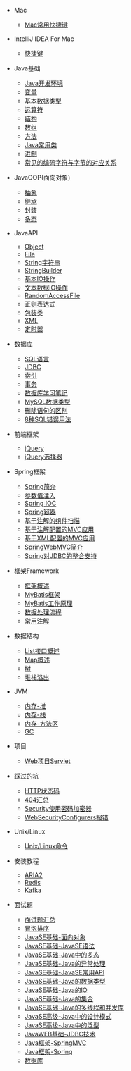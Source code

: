 - Mac 

  - [Mac常用快捷键](Documents/mac常用快捷键.md)


- IntelliJ IDEA For Mac 

  - [快捷键](Documents/IDEA/快捷键.md)


- Java基础

  - [Java开发环境](Documents/JavaSE/Java基础/Java开发环境.md)
  - [变量](Documents/JavaSE/Java基础/变量.md)
  - [基本数据类型](Documents/JavaSE/Java基础/基本数据类型.md)
  - [运算符](Documents/JavaSE/Java基础/运算符.md)
  - [结构](Documents/JavaSE/Java基础/结构.md)
  - [数组](Documents/JavaSE/Java基础/数组.md)
  - [方法](Documents/JavaSE/Java基础/方法.md)
  - [Java常用类](Documents/JavaSE/Java基础/Java常用类.md)
  - [进制](Documents/JavaSE/Java基础/进制.md)
  - [常见的编码字符与字节的对应关系](Documents/JavaSE/Java基础/常见的编码字符与字节的对应关系.md)



- JavaOOP(面向对象)

  - [抽象](Documents/JavaSE/JavaOOP/抽象.md)
  - [继承](Documents/JavaSE/JavaOOP/继承.md)
  - [封装](Documents/JavaSE/JavaOOP/封装.md)
  - [多态](Documents/JavaSE/JavaOOP/多态.md)

- JavaAPI

  - [Object](Documents/JavaSE/API/Object.md)
  - [File](Documents/JavaSE/API/File.md)
  - [String字符串](Documents/JavaSE/API/String字符串.md)
  - [StringBuilder](Documents/JavaSE/API/StringBuilder.md)
  - [基本IO操作](Documents/JavaSE/API/基本IO操作.md)
  - [文本数据IO操作](Documents/JavaSE/API/文本数据IO操作.md)
  - [RandomAccessFile](Documents/JavaSE/API/RandomAccessFile.md)
  - [正则表达式](Documents/JavaSE/API/正则表达式.md)
  - [包装类](Documents/JavaSE/API/包装类.md)
  - [XML](Documents/JavaSE/API/XML.md)
  - [定时器](Documents/JavaSE/API/Java定时器.md)

- 数据库

  - [SQL语言](Documents/数据库/SQL.md)
  - [JDBC](Documents/数据库/JDBC.md)
  - [索引](Documents/数据库/索引.md)
  - [事务](Documents/数据库/事务.md)
  - [数据库学习笔记](Documents/数据库/数据库学习笔记.md)
  - [MySQL数据类型](Documents/数据库/MySQL数据类型.md)
  - [删除语句的区别](Documents/数据库/删除语句的区别.md)
  - [8种SQL错误用法](Documents/数据库/八种SQL错误用法.md)


- 前端框架

  - [jQuery](Documents/框架/前端框架/jQuery.md)
  - [jQuery选择器](Documents/框架/前端框架/jQuery选择器.md)


- Spring框架

  - [Spring简介](Documents/框架/Spring框架/Spring简介.md)
  - [参数值注入](Documents/框架/Spring框架/参数值注入.md)
  - [Spring IOC](Documents/框架/Spring框架/SpringIOC.md)
  - [Spring容器](Documents/框架/Spring框架/Spring容器.md)
  - [基于注解的组件扫描](Documents/框架/Spring框架/基于注解的组件扫描.md)
  - [基于注解配置的MVC应用](Documents/框架/Spring框架/基于注解配置的MVC应用.md)
  - [基于XML配置的MVC应用](Documents/框架/Spring框架/基于XML配置的MVC应用.md)
  - [SpringWebMVC简介](Documents/框架/Spring框架/SpringWebMVC简介.md)
  - [Spring对JDBC的整合支持](Documents/框架/Spring框架/Spring对JDBC的整合支持.md)


- 框架Framework

  - [框架概述](Documents/框架/框架概述.md)
  - [MyBatis框架](Documents/框架/MyBatis框架.md)
  - [MyBatis工作原理](Documents/框架/MyBatis工作原理.md)
  - [数据处理流程](Documents/框架/数据处理流程.md)
  - [常用注解](Documents/框架/常用注解.md)

- 数据结构

  - [List接口概述](Documents/数据结构/List接口概述.md)
  - [Map概述](Documents/数据结构/Map概述.md)
  - [树](Documents/数据结构/树.md)
  - [堆栈溢出](Documents/数据结构/堆栈溢出.md)

- JVM

  - [内存-堆](Documents/JVM/内存-堆.md)
  - [内存-栈](Documents/JVM/内存-栈.md)
  - [内存-方法区](Documents/JVM/内存-方法区.md)
  - [GC](Documents/JVM/GC.md)


- 项目

  - [Web项目Servlet](Documents/项目/Web项目Servlet.md)
  
- 踩过的坑

  - [HTTP状态码](Documents/踩过的坑/HTTP状态码.md)
  - [404汇总](Documents/踩过的坑/404汇总.md)
  - [Security使用密码加密器](Documents/踩过的坑/Security.md)
  - [WebSecurityConfigurers报错](Documents/踩过的坑/WebSecurityConfigurerAdapter.md)

- Unix/Linux 

  - [Unix/Linux命令](Documents/Linux/Linux命令.md)




- 安装教程

  - [ARIA2](Documents/安装教程/aria2.md)
  - [Redis](Documents/安装教程/Redis.md)
  - [Kafka](Documents/安装教程/Kafka.md)



- 面试题 

  - [面试题汇总](Documents/面试刷题/面试题汇总.md)
  - [冒泡排序](Documents/面试刷题/冒泡排序.md)
  - [JavaSE基础-面向对象](Documents/面试刷题/JavaSE基础/面向对象.md)
  - [JavaSE基础-JavaSE语法](Documents/面试刷题/JavaSE基础/JavaSE语法.md)
  - [JavaSE基础-Java中的多态](Documents/面试刷题/JavaSE基础/Java中的多态.md)
  - [JavaSE基础-Java的异常处理](Documents/面试刷题/JavaSE基础/Java的异常处理.md)
  - [JavaSE基础-JavaSE常用API](Documents/面试刷题/JavaSE基础/JavaSE常用API.md)
  - [JavaSE基础-Java的数据类型](Documents/面试刷题/JavaSE基础/Java的数据类型.md)
  - [JavaSE基础-Java的IO](Documents/面试刷题/JavaSE基础/Java的IO.md)
  - [JavaSE基础-Java的集合](Documents/面试刷题/JavaSE基础/Java的集合.md)
  - [JavaSE基础-Java的多线程和并发库](Documents/面试刷题/JavaSE基础/Java的多线程和并发库.md)
  - [JavaSE高级-Java中的设计模式](Documents/面试刷题/JavaSE高级/Java中的设计模式.md)
  - [JavaSE高级-Java中的泛型](Documents/面试刷题/JavaSE高级/Java中的泛型.md)
  - [JavaWEB基础-JDBC技术](Documents/面试刷题/JavaWEB基础/JDBC技术.md)
  - [Java框架-SpringMVC](Documents/面试刷题/框架/SpringMVC.md)
  - [Java框架-Spring](Documents/面试刷题/框架/Spring.md)
  - [数据库](Documents/面试刷题/数据库/题1.md)


